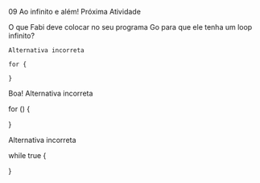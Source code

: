 
09
Ao infinito e além!
Próxima Atividade

O que Fabi deve colocar no seu programa Go para que ele tenha um loop infinito?

    Alternativa incorreta

    for {

    }

Boa!
Alternativa incorreta

for () {

}

Alternativa incorreta

while true {

}

